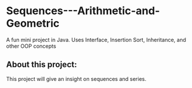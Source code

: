 # Sequences---Arithmetic-and-Geometric
A fun mini project in Java. 
Uses Interface, Insertion Sort, Inheritance, and other OOP concepts

## About this project:
This project will give an insight on sequences and series. 



